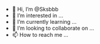 - 👋 Hi, I’m @Sksbbb
- 👀 I’m interested in ...
- 🌱 I’m currently learning ...
- 💞️ I’m looking to collaborate on ...
- 📫 How to reach me ...

<!---
Sksbbb/Sksbbb is a ✨ special ✨ repository because its `README.md` (this file) appears on your GitHub profile.
You can click the Preview link to take a look at your changes.
--->

